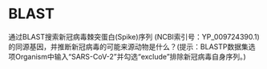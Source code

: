 # BLAST

通过BLAST搜索新冠病毒棘突蛋白(Spike)序列 (NCBI索引号：YP_009724390.1) 的同源基因，并推断新冠病毒的可能来源动物是什么？(提示：BLASTP数据集选项Organism中输入“SARS-CoV-2”并勾选“exclude”排除新冠病毒自身序列。)